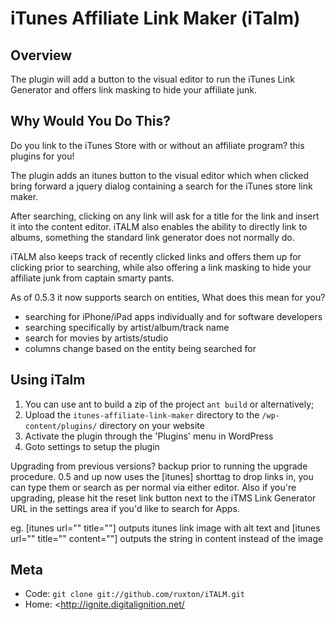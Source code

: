 iTunes Affiliate Link Maker (iTalm)
====================================

Overview
--------

The plugin will add a button to the visual editor to run the iTunes Link Generator and offers link masking to hide your affiliate junk.

Why Would You Do This?
----------------------

Do you link to the iTunes Store with or without an affiliate program? this plugins for you!

The plugin adds an itunes button to the visual editor which when clicked bring forward a jquery
dialog containing a search for the iTunes store link maker.

After searching, clicking on any link will ask for a title for the link and insert it into the
content editor. iTALM also enables the ability to directly link to albums, something the
standard link generator does not normally do.

iTALM also keeps track of recently clicked links and offers them up for clicking prior to
searching, while also offering a link masking to hide your affiliate junk from captain smarty pants.

As of 0.5.3 it now supports search on entities, What does this mean for you?
* searching for iPhone/iPad apps individually and for software developers
* searching specifically by artist/album/track name
* search for movies by artists/studio
* columns change based on the entity being searched for

Using iTalm
-----------

1. You can use ant to build a zip of the project `ant build` or alternatively;
2. Upload the `itunes-affiliate-link-maker` directory to the `/wp-content/plugins/` directory on your website
3. Activate the plugin through the 'Plugins' menu in WordPress
4. Goto settings to setup the plugin

Upgrading from previous versions? backup prior to running the upgrade procedure.
0.5 and up now uses the [itunes] shorttag to drop links in, you can type them or search as per normal via
either editor.  Also if you're upgrading, please hit the reset link button next to the iTMS Link Generator URL
in the settings area if you'd like to search for Apps.

eg. [itunes url="<storeurl>" title="<alttag>"] outputs itunes link image with alt text
and [itunes url="<storeurl>" title="<alttag>" content="<string>"] outputs the string in content instead of the image


Meta
----

* Code: `git clone git://github.com/ruxton/iTALM.git`
* Home: <http://ignite.digitalignition.net/